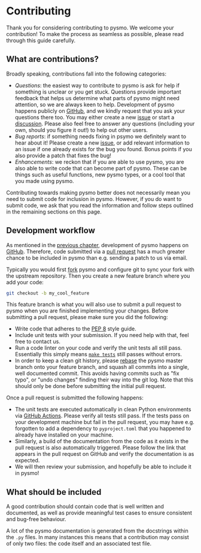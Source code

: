 # Contributing

Thank you for considering contributing to pysmo. We welcome your contribution!
To make the process as seamless as possible, please read through this guide
carefully.

## What are contributions?

Broadly speaking, contributions fall into the following categories:

- *Questions*: the easiest way to contribute to pysmo is ask for help if
  something is unclear or you get stuck. Questions provide important
  feedback that helps us determine what parts of pysmo might need attention,
  so we are always keen to help. Development of pysmo happens publicly on
  [GitHub](https://github.com/pysmo/pysmo), and we kindly request that you
  ask your questions there too. You may either create a new
  [issue](https://github.com/pysmo/pysmo/issues) or start a
  [discussion](https://github.com/pysmo/pysmo/discussions). Please also
  feel free to answer any questions (including your own, should you figure it
  out!) to help out other users.
- *Bug reports*: if something needs fixing in psymo we definitely want to hear
  about it! Please create a new [issue](https://github.com/pysmo/pysmo/issues),
  or add relevant information to an issue if one already exists for the bug
  you found. Bonus points if you also provide a patch that fixes the bug!
- *Enhancements*: we reckon that if you are able to use pysmo, you are also
  able to write code that can become part of pysmo. These can be things such as
  useful functions, new pysmo types, or a cool tool that you made using pysmo.

Contributing towards making pysmo better does not necessarily mean you need to
submit code for inclusion in pysmo. However, if you do want to submit code, we
ask that you read the information and follow steps outlined in the remaining
sections on this page.

## Development workflow

As mentioned in the [previous chapter](./developing.md#git-repository),
development of pysmo happens on [GitHub](https://github.com). Therefore, code
submitted via a
[pull request](https://docs.github.com/en/pull-requests/collaborating-with-pull-requests/proposing-changes-to-your-work-with-pull-requests/creating-a-pull-request)
has a much greater chance to be included in pysmo than e.g. sending a patch to
us via email.

Typically you would first
[fork](https://docs.github.com/en/get-started/quickstart/fork-a-repo) pysmo and
configure git to sync your fork with the upstream repository. Then you create a new
feature branch where you add your code:

```bash
git checkout -b my_cool_feature
```

This feature branch is what you will also use to submit a pull request to pysmo
when you are finished implementing your changes. Before submitting a pull
request, please make sure you did the following:

- Write code that adheres to the [PEP 8](https://peps.python.org/pep-0008/)
  style guide.
- Include unit tests with your submission. If you need help with that, feel
  free to contact us.
- Run a code linter on your code and verify the unit tests all still pass.
  Essentially this simply means [`make tests`](./developing.md#makefile) still
  passes without errors.
- In order to keep a clean git history, please
  [rebase](https://git-scm.com/docs/git-rebase) the pysmo master branch onto
  your feature branch, and squash all commits into a single, well documented
  commit. This avoids having commits such as "fix typo", or "undo changes"
  finding their way into the git log. Note that this should only be done before
  submitting the initial pull request.

Once a pull request is submitted the following happens:

- The unit tests are executed automatically in clean Python environments via
    [GitHub Actions](https://docs.github.com/en/actions). Please verify all
    tests still pass. If the tests pass on your development machine but fail in
    the pull request, you may have e.g. forgotten to add a dependency to
    `pyproject.toml` that you happened to already have installed on your
    machine.
- Similarly, a build of the documentation from the code as it exists in the
  pull request is also automatically triggered. Please follow the link that
  appears in the pull request on GitHub and verify the documentation is as
  expected.
- We will then review your submission, and hopefully be able to include it in
  pysmo!

## What should be included

A good contribution should contain code that is well written and documented, as
well as provide meaningful test cases to ensure consistent and bug-free
behaviour.

A lot of the pysmo documentation is generated from the docstrings within the
`.py` files. In many instances this means that a contribution may consist of
only two files: the code itself and an associated test file.
